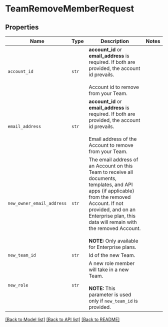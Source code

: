 # TeamRemoveMemberRequest



## Properties
Name | Type | Description | Notes
------------ | ------------- | ------------- | -------------
| `account_id` | ```str``` |  **account_id** or **email_address** is required. If both are provided, the account id prevails.<br><br>Account id to remove from your Team.  |  |
| `email_address` | ```str``` |  **account_id** or **email_address** is required. If both are provided, the account id prevails.<br><br>Email address of the Account to remove from your Team.  |  |
| `new_owner_email_address` | ```str``` |  The email address of an Account on this Team to receive all documents, templates, and API apps (if applicable) from the removed Account. If not provided, and on an Enterprise plan, this data will remain with the removed Account.<br><br>**NOTE:** Only available for Enterprise plans.  |  |
| `new_team_id` | ```str``` |  Id of the new Team.  |  |
| `new_role` | ```str``` |  A new role member will take in a new Team.<br><br>**NOTE:** This parameter is used only if `new_team_id` is provided.  |  |

[[Back to Model list]](../README.md#documentation-for-models) [[Back to API list]](../README.md#documentation-for-api-endpoints) [[Back to README]](../README.md)


